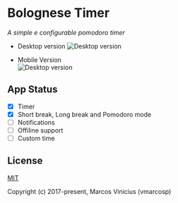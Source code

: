 
# Bolognese Timer

*A simple e configurable pomodoro timer*

- Desktop version 
![Desktop version](https://github.com/vmarcosp/bolognese-timer/blob/master/screenshots/desktop.jpg)

- Mobile Version <br/>
![Desktop version](https://github.com/vmarcosp/bolognese-timer/blob/master/screenshots/mobile.jpg)

## App Status
- [X] Timer
- [X] Short break, Long break and Pomodoro mode
- [ ] Notifications
- [ ] Offiline support
- [ ] Custom time

## License

[MIT](http://opensource.org/licenses/MIT)

Copyright (c) 2017-present, Marcos Vinicius (vmarcosp)
